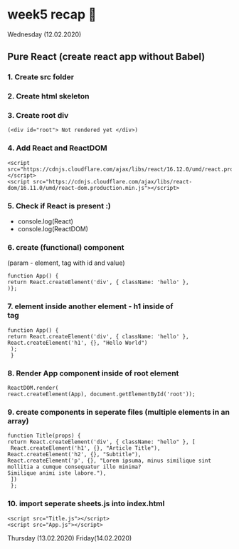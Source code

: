 #  week5 recap 🧠

Wednesday (12.02.2020)



## Pure React (create react app without Babel)

### 1. Create src folder
### 2. Create html skeleton 
### 3. Create root div
        
    (<div id="root"> Not rendered yet </div>)
          
### 4. Add React and ReactDOM
             
    <script src="https://cdnjs.cloudflare.com/ajax/libs/react/16.12.0/umd/react.production.min.js"></script>
    <script src="https://cdnjs.cloudflare.com/ajax/libs/react-dom/16.11.0/umd/react-dom.production.min.js"></script>

  
### 5. Check if React is present :)
- console.log(React) 
- console.log(ReactDOM)


### 6. create (functional) component 
(param - element, tag with id and value)
                            
    function App() {
    return React.createElement('div', { className: 'hello' },
    )};
                       
                       
### 7. element inside another element - h1 inside of <div> tag 

    function App() {
    return React.createElement('div', { className: 'hello' },
    React.createElement('h1', {}, "Hello World")
     );
     }


### 8. Render App component inside of root element    
              
    ReactDOM.render(
    react.createElement(App), document.getElementById('root'));

### 9. create components in seperate files (multiple elements in an array)

    function Title(props) {
    return React.createElement('div', { className: "hello" }, [
     React.createElement('h1', {}, "Article Title"),
    React.createElement('h2', {}, "Subtitle"),
    React.createElement('p', {}, "Lorem ipsuma, minus similique sint mollitia a cumque consequatur illo minima?                    Similique animi iste labore."),
     ])
     };

### 10. import seperate sheets.js into index.html 
                
    <script src="Title.js"></script>
    <script src="App.js"></script>
                  
                              




Thursday (13.02.2020)
Friday(14.02.2020)
